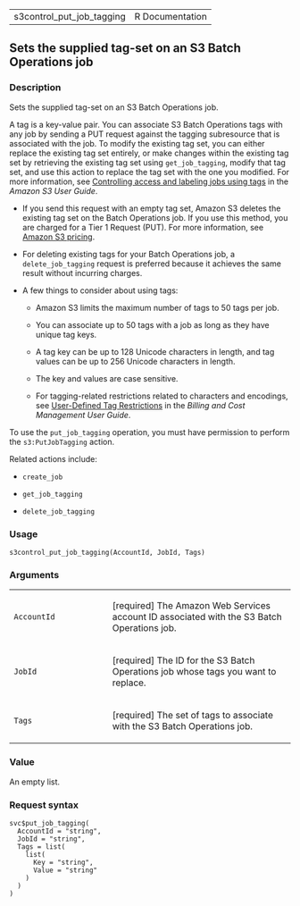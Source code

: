 <table style="width: 100%;">
<tbody>
<tr class="odd">
<td>s3control_put_job_tagging</td>
<td style="text-align: right;">R Documentation</td>
</tr>
</tbody>
</table>

## Sets the supplied tag-set on an S3 Batch Operations job

### Description

Sets the supplied tag-set on an S3 Batch Operations job.

A tag is a key-value pair. You can associate S3 Batch Operations tags
with any job by sending a PUT request against the tagging subresource
that is associated with the job. To modify the existing tag set, you can
either replace the existing tag set entirely, or make changes within the
existing tag set by retrieving the existing tag set using
`get_job_tagging`, modify that tag set, and use this action to replace
the tag set with the one you modified. For more information, see
[Controlling access and labeling jobs using
tags](https://docs.aws.amazon.com/AmazonS3/latest/userguide/batch-ops-managing-jobs.html#batch-ops-job-tags)
in the *Amazon S3 User Guide*.

-   If you send this request with an empty tag set, Amazon S3 deletes
    the existing tag set on the Batch Operations job. If you use this
    method, you are charged for a Tier 1 Request (PUT). For more
    information, see [Amazon S3
    pricing](https://aws.amazon.com/s3/pricing/).

-   For deleting existing tags for your Batch Operations job, a
    `delete_job_tagging` request is preferred because it achieves the
    same result without incurring charges.

-   A few things to consider about using tags:

    -   Amazon S3 limits the maximum number of tags to 50 tags per job.

    -   You can associate up to 50 tags with a job as long as they have
        unique tag keys.

    -   A tag key can be up to 128 Unicode characters in length, and tag
        values can be up to 256 Unicode characters in length.

    -   The key and values are case sensitive.

    -   For tagging-related restrictions related to characters and
        encodings, see [User-Defined Tag
        Restrictions](https://docs.aws.amazon.com/awsaccountbilling/latest/aboutv2/allocation-tag-restrictions.html)
        in the *Billing and Cost Management User Guide*.

To use the `put_job_tagging` operation, you must have permission to
perform the `s3:PutJobTagging` action.

Related actions include:

-   `create_job`

-   `get_job_tagging`

-   `delete_job_tagging`

### Usage

    s3control_put_job_tagging(AccountId, JobId, Tags)

### Arguments

<table>
<colgroup>
<col style="width: 35%" />
<col style="width: 65%" />
</colgroup>
<tbody>
<tr class="odd">
<td><code
id="s3control_put_job_tagging_:_AccountId">AccountId</code></td>
<td><p>[required] The Amazon Web Services account ID associated with the
S3 Batch Operations job.</p></td>
</tr>
<tr class="even">
<td><code id="s3control_put_job_tagging_:_JobId">JobId</code></td>
<td><p>[required] The ID for the S3 Batch Operations job whose tags you
want to replace.</p></td>
</tr>
<tr class="odd">
<td><code id="s3control_put_job_tagging_:_Tags">Tags</code></td>
<td><p>[required] The set of tags to associate with the S3 Batch
Operations job.</p></td>
</tr>
</tbody>
</table>

### Value

An empty list.

### Request syntax

    svc$put_job_tagging(
      AccountId = "string",
      JobId = "string",
      Tags = list(
        list(
          Key = "string",
          Value = "string"
        )
      )
    )
